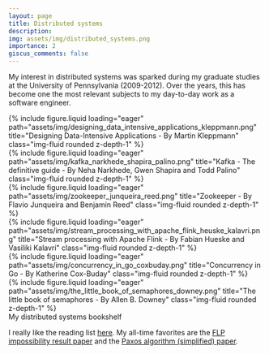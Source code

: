```yaml
---
layout: page
title: Distributed systems
description:
img: assets/img/distributed_systems.png
importance: 2
giscus_comments: false
---
```


My interest in distributed systems was sparked during my graduate studies at the University of Pennsylvania (2009-2012). Over the years, this has become one the most relevant subjects to my day-to-day work as a software engineer.

<div class="container">
    <div class="row">
        <div class="col-sm mt-3 mt-md-0">
            {% include figure.liquid loading="eager" path="assets/img/designing_data_intensive_applications_kleppmann.png" title="Designing Data-Intensive Applications - By Martin Kleppmann" class="img-fluid rounded z-depth-1" %}
        </div>
        <div class="col-sm mt-3 mt-md-0">
            {% include figure.liquid loading="eager" path="assets/img/kafka_narkhede_shapira_palino.png" title="Kafka - The definitive guide - By Neha Narkhede, Gwen Shapira and Todd Palino" class="img-fluid rounded z-depth-1" %}
        </div>
        <div class="col-sm mt-3 mt-md-0">
            {% include figure.liquid loading="eager" path="assets/img/zookeeper_junqueira_reed.png" title="Zookeeper - By Flavio Junqueira and Benjamin Reed" class="img-fluid rounded z-depth-1" %}
        </div>
    </div>
    <div class="row">
        <div class="col-sm mt-3 mt-md-0">
            {% include figure.liquid loading="eager" path="assets/img/stream_processing_with_apache_flink_heuske_kalavri.png" title="Stream processing with Apache Flink - By Fabian Hueske and Vasiliki Kalavri" class="img-fluid rounded z-depth-1" %}
        </div>
        <div class="col-sm mt-3 mt-md-0">
            {% include figure.liquid loading="eager" path="assets/img/concurrency_in_go_coxbuday.png" title="Concurrency in Go - By Katherine Cox-Buday" class="img-fluid rounded z-depth-1" %}
        </div>
        <div class="col-sm mt-3 mt-md-0">
            {% include figure.liquid loading="eager" path="assets/img/the_little_book_of_semaphores_downey.png" title="The little book of semaphores - By Allen B. Downey" class="img-fluid rounded z-depth-1" %}
        </div>
    </div>
</div>
<div class="caption">
    My distributed systems bookshelf
</div>

I really like the reading list <a href="https://dancres.github.io/Pages/">here</a>. My all-time favorites are the <a href="https://groups.csail.mit.edu/tds/papers/Lynch/jacm85.pdf">FLP impossibility result paper</a> and the <a href="https://lamport.azurewebsites.net/pubs/paxos-simple.pdf">Paxos algorithm (simplified) paper</a>.